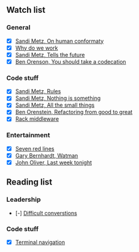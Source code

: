 ## Watch list

### General

- [x] [Sandi Metz, On human conformaty](https://www.youtube.com/watch?v=skG09s9S3Fc)
- [x] [Why do we work](https://www.youtube.com/watch?v=5aH2Ppjpcho)
- [x] [Sandi Metz, Tells the future](http://confreaks.tv/videos/rubyconf2014-madam-sandi-tells-your-future)
- [x] [Ben Orenson, You should take a codecation](https://www.youtube.com/watch?v=rOE9ydzHQ88)

### Code stuff

- [x] [Sandi Metz, Rules](https://www.youtube.com/watch?v=npOGOmkxuio)
- [x] [Sandi Metz, Nothing is something](https://www.youtube.com/watch?v=29MAL8pJImQ)
- [x] [Sandi Metz, All the small things](http://confreaks.tv/videos/railsconf2014-all-the-little-things)
- [x] [Ben Orenstein, Refactoring from good to great](https://www.youtube.com/watch?v=L1G--mPscQM&list=PLes3flOHOmSrbqRhkZHCLLMCxuHCABCCE&index=7)
- [x] [Rack middleware](http://railscasts.com/episodes/151-rack-middleware?autoplay=true)

### Entertainment

- [x] [Seven red lines](https://www.youtube.com/watch?v=BKorP55Aqvg)
- [x] [Gary Bernhardt, Watman](https://www.destroyallsoftware.com/talks/wat)
- [x] [John Oliver, Last week tonight](https://www.youtube.com/user/LastWeekTonight)

## Reading list

### Leadership

- [-] [Difficult converstions](http://www.amazon.com/Difficult-Conversations-Discuss-What-Matters/dp/0143118447)



### Code stuff

- [x] [Terminal navigation](http://jeroenjanssens.com/2013/08/16/quickly-navigate-your-filesystem-from-the-command-line.html)
